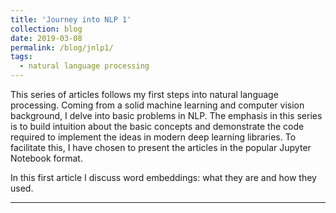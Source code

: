 ```yaml
---
title: 'Journey into NLP 1'
collection: blog
date: 2019-03-08
permalink: /blog/jnlp1/
tags:
  - natural language processing
---
```


This series of articles follows my first steps into natural language processing. Coming from a solid machine learning and computer vision background, I delve into basic problems in NLP. The emphasis in this series is to build intuition about the basic concepts and demonstrate the code required to implement the ideas in modern deep learning libraries. To facilitate this, I have chosen to present the articles in the popular Jupyter Notebook format.

In this first article I discuss word embeddings: what they are and how they used.

<!-- [Read-only Notebook (HTML)](http://haidark.github.io/files/JNLP/JNLP 1 - Word Representations) -->

<!-- [Executable Notebook](http://haidark.github.io/files/JNLP/JNLP 1 - Word Representations) -->

------